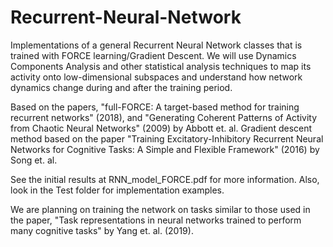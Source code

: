 # Recurrent-Neural-Network
Implementations of a general Recurrent Neural Network classes that is trained with FORCE learning/Gradient Descent. We will use Dynamics Components Analysis and other statistical analysis techniques to map its activity onto low-dimensional subspaces and understand how network dynamics change during and after the training period.

Based on the papers, "full-FORCE: A target-based method for training recurrent networks" (2018), and "Generating Coherent Patterns of Activity from Chaotic Neural Networks" (2009) by Abbott et. al. Gradient descent method based on the paper "Training Excitatory-Inhibitory Recurrent Neural Networks for Cognitive Tasks: A Simple and Flexible Framework" (2016) by Song et. al.

See the initial results at RNN_model_FORCE.pdf for more information. Also, look in the Test folder for implementation examples.

We are planning on training the network on tasks similar to those used in the paper, "Task representations in neural networks trained to
perform many cognitive tasks" by Yang et. al. (2019). 

